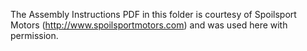 The Assembly Instructions PDF in this folder is courtesy of Spoilsport Motors (http://www.spoilsportmotors.com) and was used here with permission.
